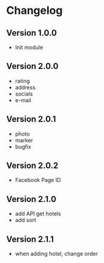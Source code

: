 # Changelog

## Version 1.0.0
- Init module

## Version 2.0.0
- rating
- address
- socials
- e-mail

## Version 2.0.1
- photo
- marker
- bugfix

## Version 2.0.2
- Facebook Page ID

## Version 2.1.0
- add API get hotels
- add sort

## Version 2.1.1
- when adding hotel, change order 